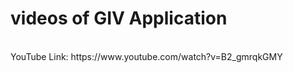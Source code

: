 # videos of GIV Application
</br>
YouTube Link: https://www.youtube.com/watch?v=B2_gmrqkGMY </br>
</br>
